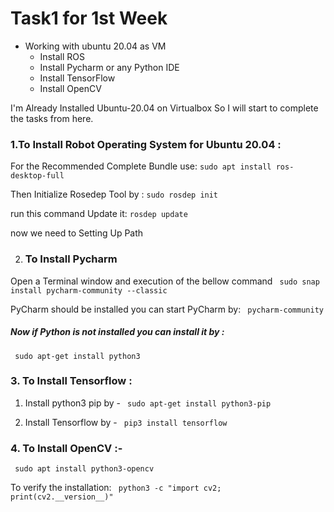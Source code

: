 # Task1 for 1st Week
* Working with ubuntu 20.04 as VM
  - Install ROS
  - Install Pycharm or any Python IDE
  - Install TensorFlow
  - Install OpenCV
  

I'm Already Installed Ubuntu-20.04 on Virtualbox
So I will start to complete the tasks from here.

### 1.To Install Robot Operating System for Ubuntu 20.04 :
For the Recommended Complete Bundle use:
``` sudo apt install ros-desktop-full ``` 


Then Initialize Rosedep Tool by :
``` sudo rosdep init ```


run this command  Update it: 
 ``` rosdep update ```
 

now we need to Setting Up Path 




2. ### To Install Pycharm 
Open a Terminal window and execution of the bellow command
```  sudo snap install pycharm-community --classic ``` 


PyCharm should be installed you can start PyCharm by:
```  pycharm-community ``` 



##### Now if Python is not installed you can install it by :
 ```  sudo apt-get install python3 ``` 


### 3. To Install Tensorflow :

  1. Install python3 pip by -
``` sudo apt-get install python3-pip``` 


  2. Install Tensorflow by -
```  pip3 install tensorflow ``` 



### 4. To Install OpenCV :-

```  sudo apt install python3-opencv ``` 


To verify the installation:
```  python3 -c "import cv2; print(cv2.__version__)" ```  

